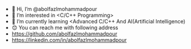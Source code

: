 - 👋 Hi, I’m @abolfazlmohammadpour
- 👀 I’m interested in <C/C++ Programming>
- 🌱 I’m currently learning <Advanced C/C++ And AI(Artificial Intelligence)
- 😊 You can reach me with following address
- https://github.com/abolfazlmohammadpour
- https://linkedin.com/in/abolfazlmohammadpour
